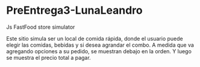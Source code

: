 # PreEntrega3-LunaLeandro
Js FastFood store simulator

Este sitio simula ser un local de comida rápida, donde el usuario puede elegir las comidas, bebidas y si desea agrandar el combo. A medida que va agregando opciones a su pedido, se muestran debajo en la orden. Y luego se muestra el precio total a pagar. 
